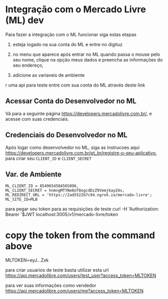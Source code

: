 # Integração com o Mercado Livre (ML) dev

Para fazer a integração com o ML funcionar siga estas etapas

1. esteja logado na sua conta do ML e entre no digituz

2. no menu que aparece após entrar no ML quando passa o mouse pelo seu nome, clique na opção meus dados e preencha as informações do seu endereço,

3) adicione as variaveis de ambiente

r uma api para teste entre com sua conta do ML através deste link

## Acessar Conta do Desenvolvedor no ML

Vá para a seguinte página https://developers.mercadolivre.com.br/, e acesse com suas credenciais.

## Credenciais do Desenvolvedor no ML

Após logar como desenvolvedor no ML, siga as instrucoes aqui
https://developers.mercadolivre.com.br/pt_br/registre-o-seu-aplicativo, para criar seu `CLIENT_ID` e `CLIENT_SECRET`

## Var. de Ambiente

```text
ML_CLIENT_ID = 8549654584565096,
ML_CLIENT_SECRET = hnmngMTYNe6Uf8ogcdDzZ9VemjkayZ4s,
ML_REDIRECT_URL = 'https://2ad5522b7c94.ngrok.io/mercado-livre';
ML_SITE_ID=MLB
```

para pegar seu token para as requisições de teste
curl -H 'Authorization: Bearer '\$JWT localhost:3005/v1/mercado-livre/token

# copy the token from the command above

MLTOKEN=eyJ...Zxk

para criar usuarios de teste basta utilizar esta url
https://api.mercadolibre.com/users/test_user?access_token=MLTOKEN

para ver suas informações como vendedor
https://api.mercadolibre.com/users/me?access_token=MLTOKEN

